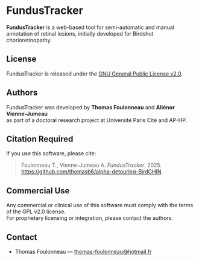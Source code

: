 # FundusTracker

**FundusTracker** is a web-based tool for semi-automatic and manual annotation of retinal lesions,
initially developed for Birdshot chorioretinopathy.

## License

FundusTracker is released under the [GNU General Public License v2.0](https://www.gnu.org/licenses/old-licenses/gpl-2.0.html).

## Authors

FundusTracker was developed by **Thomas Foulonneau** and **Aliénor Vienne-Jumeau**  
as part of a doctoral research project at Université Paris Cité and AP-HP.

## Citation Required

If you use this software, please cite:

> Foulonneau T., Vienne-Jumeau A. *FundusTracker*, 2025. https://github.com/thomasb6/alpha-detouring-BirdCHIN

## Commercial Use

Any commercial or clinical use of this software must comply with the terms of the GPL v2.0 license.  
For proprietary licensing or integration, please contact the authors.

## Contact

- Thomas Foulonneau — thomas-foulonneau@hotmail.fr


